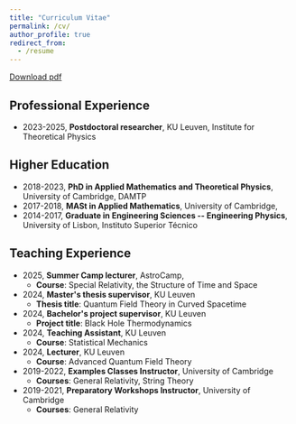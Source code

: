 ```yaml
---
title: "Curriculum Vitae"
permalink: /cv/
author_profile: true
redirect_from:
  - /resume
---
```


[Download pdf](https://joaofmelo.github.io/files/CV_Postdocs.pdf)

## Professional Experience

* 2023-2025, **Postdoctoral researcher**, KU Leuven, Institute for Theoretical Physics

## Higher Education

* 2018-2023, **PhD in Applied Mathematics and Theoretical Physics**, University of Cambridge, DAMTP
* 2017-2018, **MASt in Applied Mathematics**, University of Cambridge, 
* 2014-2017, **Graduate in Engineering Sciences -- Engineering Physics**, University of Lisbon, Instituto Superior Técnico

## Teaching Experience

* 2025, **Summer Camp lecturer**, AstroCamp, 
  * **Course**: Special Relativity, the Structure of Time and Space
* 2024, **Master's thesis supervisor**, KU Leuven
  * **Thesis title**: Quantum Field Theory in Curved Spacetime
* 2024, **Bachelor's project supervisor**, KU Leuven
  * **Project title**: Black Hole Thermodynamics
* 2024, **Teaching Assistant**, KU Leuven
  * **Course**: Statistical Mechanics
* 2024, **Lecturer**, KU Leuven
  * **Course**: Advanced Quantum Field Theory
* 2019-2022, **Examples Classes Instructor**, University of Cambridge
  * **Courses**: General Relativity, String Theory
* 2019-2021, **Preparatory Workshops Instructor**, University of Cambridge
  * **Courses**: General Relativity

